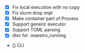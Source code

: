 - [X] Fix local execution with no copy
- [X] Fix slurm drop impl
- [X] Make container part of Process
- [X] Support generic executor
- [X] Support TOML parsing
- [X] dtor for .maestro_running
- [] CLI
